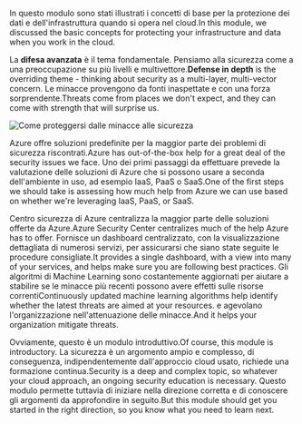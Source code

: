 <span data-ttu-id="70d16-101">In questo modulo sono stati illustrati i concetti di base per la protezione dei dati e dell'infrastruttura quando si opera nel cloud.</span><span class="sxs-lookup"><span data-stu-id="70d16-101">In this module, we discussed the basic concepts for protecting your infrastructure and data when you work in the cloud.</span></span>

<span data-ttu-id="70d16-102">La **difesa avanzata** è il tema fondamentale. Pensiamo alla sicurezza come a una preoccupazione su più livelli e multivettore.</span><span class="sxs-lookup"><span data-stu-id="70d16-102">**Defense in depth** is the overriding theme - thinking about security as a multi-layer, multi-vector concern.</span></span> <span data-ttu-id="70d16-103">Le minacce provengono da fonti inaspettate e con una forza sorprendente.</span><span class="sxs-lookup"><span data-stu-id="70d16-103">Threats come from places we don't expect, and they can come with strength that will surprise us.</span></span>

![Come proteggersi dalle minacce alle sicurezza](../media/6-heading.png)

<span data-ttu-id="70d16-105">Azure offre soluzioni predefinite per la maggior parte dei problemi di sicurezza riscontrati.</span><span class="sxs-lookup"><span data-stu-id="70d16-105">Azure has out-of-the-box help for a great deal of the security issues we face.</span></span> <span data-ttu-id="70d16-106">Uno dei primi passaggi da effettuare prevede la valutazione delle soluzioni di Azure che si possono usare a seconda dell'ambiente in uso, ad esempio IaaS, PaaS o SaaS.</span><span class="sxs-lookup"><span data-stu-id="70d16-106">One of the first steps we should take is assessing how much help from Azure we can use based on whether we're leveraging IaaS, PaaS, or SaaS.</span></span>

<span data-ttu-id="70d16-107">Centro sicurezza di Azure centralizza la maggior parte delle soluzioni offerte da Azure.</span><span class="sxs-lookup"><span data-stu-id="70d16-107">Azure Security Center centralizes much of the help Azure has to offer.</span></span> <span data-ttu-id="70d16-108">Fornisce un dashboard centralizzato, con la visualizzazione dettagliata di numerosi servizi, per assicurarsi che siano state seguite le procedure consigliate.</span><span class="sxs-lookup"><span data-stu-id="70d16-108">It provides a single dashboard, with a view into many of your services, and helps make sure you are following best practices.</span></span> <span data-ttu-id="70d16-109">Gli algoritmi di Machine Learning sono costantemente aggiornati per aiutare a stabilire se le minacce più recenti possono avere effetti sulle risorse correnti</span><span class="sxs-lookup"><span data-stu-id="70d16-109">Continuously updated machine learning algorithms help identify whether the latest threats are aimed at your resources.</span></span> <span data-ttu-id="70d16-110">e agevolano l'organizzazione nell'attenuazione delle minacce.</span><span class="sxs-lookup"><span data-stu-id="70d16-110">And it helps your organization mitigate threats.</span></span>

<span data-ttu-id="70d16-111">Ovviamente, questo è un modulo introduttivo.</span><span class="sxs-lookup"><span data-stu-id="70d16-111">Of course, this module is introductory.</span></span> <span data-ttu-id="70d16-112">La sicurezza è un argomento ampio e complesso, di conseguenza, indipendentemente dall'approccio cloud usato, richiede una formazione continua.</span><span class="sxs-lookup"><span data-stu-id="70d16-112">Security is a deep and complex topic, so whatever your cloud approach, an ongoing security education is necessary.</span></span> <span data-ttu-id="70d16-113">Questo modulo permette tuttavia di iniziare nella direzione corretta e di conoscere gli argomenti da approfondire in seguito.</span><span class="sxs-lookup"><span data-stu-id="70d16-113">But this module should get you started in the right direction, so you know what you need to learn next.</span></span>